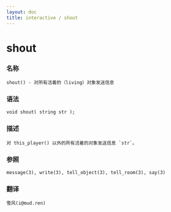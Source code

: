 ```yaml
---
layout: doc
title: interactive / shout
---
```

# shout

### 名称

    shout() - 对所有活着的（living）对象发送信息

### 语法

    void shout( string str );

### 描述

    对 this_player() 以外的所有活着的对象发送信息 `str`。

### 参照

    message(3), write(3), tell_object(3), tell_room(3), say(3)

### 翻译

    雪风(i@mud.ren)
